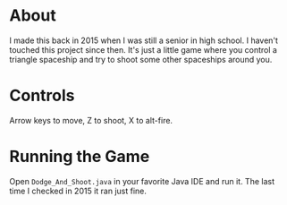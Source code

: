 # About
I made this back in 2015 when I was still a senior in high school.  I haven't touched this project since then.  It's just a little game where you control a triangle spaceship and try to shoot some other spaceships around you.

# Controls
Arrow keys to move, Z to shoot, X to alt-fire.

# Running the Game
Open `Dodge_And_Shoot.java` in your favorite Java IDE and run it.  The last time I checked in 2015 it ran just fine.
